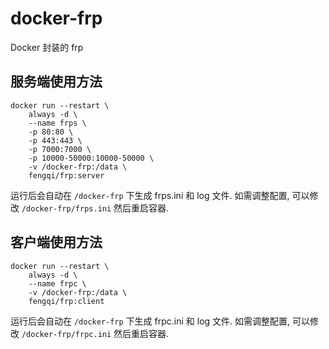 # docker-frp

Docker 封装的 frp

## 服务端使用方法

```
docker run --restart \
    always -d \
    --name frps \
    -p 80:80 \
    -p 443:443 \
    -p 7000:7000 \
    -p 10000-50000:10000-50000 \
    -v /docker-frp:/data \
    fengqi/frp:server
```

运行后会自动在 `/docker-frp` 下生成 frps.ini 和 log 文件.
如需调整配置, 可以修改 `/docker-frp/frps.ini` 然后重启容器.

## 客户端使用方法


```
docker run --restart \
    always -d \
    --name frpc \
    -v /docker-frp:/data \
    fengqi/frp:client
```

运行后会自动在 `/docker-frp` 下生成 frpc.ini 和 log 文件.
如需调整配置, 可以修改 `/docker-frp/frpc.ini` 然后重启容器.